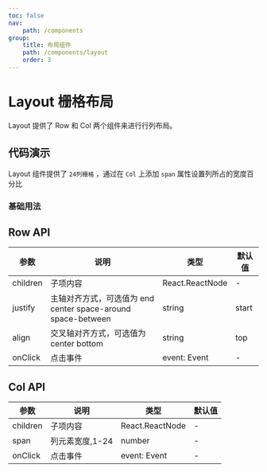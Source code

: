 ```yaml
---
toc: false
nav:
    path: /components
group:
    title: 布局组件
    path: /components/layout
    order: 3
---
```


# Layout 栅格布局

Layout 提供了 Row 和 Col 两个组件来进行行列布局。

## 代码演示

Layout 组件提供了 `24列栅格` ，通过在 `Col` 上添加 `span` 属性设置列所占的宽度百分比

### 基础用法

<code src="./demo/index.tsx"></code>

## Row API

| 参数     | 说明                                                         | 类型            | 默认值 |
| -------- | ------------------------------------------------------------ | --------------- | ------ |
| children | 子项内容                                                     | React.ReactNode | -      |
| justify  | 主轴对齐方式，可选值为 end center space-around space-between | string          | start  |
| align    | 交叉轴对齐方式，可选值为 center bottom                       | string          | top    |
| onClick  | 点击事件                                                     | event: Event    | -      |

## Col API

| 参数     | 说明            | 类型            | 默认值 |
| -------- | --------------- | --------------- | ------ |
| children | 子项内容        | React.ReactNode | -      |
| span     | 列元素宽度,1-24 | number          | -      |
| onClick  | 点击事件        | event: Event    | -      |
